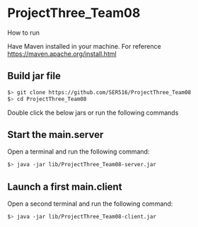 # ProjectThree_Team08

How to run

Have Maven installed in your machine.
For reference https://maven.apache.org/install.html
## Build jar file

```bash
$> git clone https://github.com/SER516/ProjectThree_Team08
$> cd ProjectThree_Team08
```

Double click the below jars or run the following commands

## Start the main.server

Open a terminal and run the following command:

```bash
$> java -jar lib/ProjectThree_Team08-server.jar
```

## Launch a first main.client

Open a second terminal and run the following command:

```bash
$> java -jar lib/ProjectThree_Team08-client.jar
```



